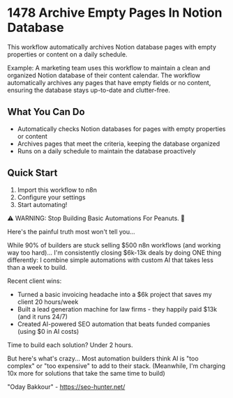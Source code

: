 # 1478 Archive Empty Pages In Notion Database

This workflow automatically archives Notion database pages with empty properties or content on a daily schedule.

Example: A marketing team uses this workflow to maintain a clean and organized Notion database of their content calendar. The workflow automatically archives any pages that have empty fields or no content, ensuring the database stays up-to-date and clutter-free.

## What You Can Do
- Automatically checks Notion databases for pages with empty properties or content
- Archives pages that meet the criteria, keeping the database organized
- Runs on a daily schedule to maintain the database proactively

## Quick Start
1. Import this workflow to n8n
2. Configure your settings
3. Start automating!

⚠️ WARNING: Stop Building Basic Automations For Peanuts. 🚫

Here's the painful truth most won't tell you...

While 90% of builders are stuck selling $500 n8n workflows (and working way too hard)...
I'm consistently closing $6k-13k deals by doing ONE thing differently:
I combine simple automations with custom AI that takes less than a week to build.

Recent client wins:
* Turned a basic invoicing headache into a $6k project that saves my client 20 hours/week
* Built a lead generation machine for law firms - they happily paid $13k (and it runs 24/7)
* Created AI-powered SEO automation that beats funded companies (using $0 in AI costs)

Time to build each solution? Under 2 hours.

But here's what's crazy...
Most automation builders think AI is "too complex" or "too expensive" to add to their stack.
(Meanwhile, I'm charging 10x more for solutions that take the same time to build)

"Oday Bakkour" - https://seo-hunter.net/
